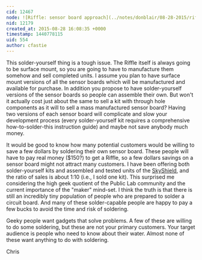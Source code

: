 ```yaml
---
cid: 12467
node: ![Riffle: sensor board approach](../notes/donblair/08-28-2015/riffle-sensor-board-approach)
nid: 12179
created_at: 2015-08-28 16:08:35 +0000
timestamp: 1440778115
uid: 554
author: cfastie
---
```


This solder-yourself thing is a tough issue. The Riffle itself is always going to be surface mount, so you are going to have to manufacture them somehow and sell completed units. I assume you plan to have surface mount versions of all the sensor boards which will be manufactured and available for purchase.  In addition you propose to have solder-yourself versions of the sensor boards so people can assemble their own. But won't it actually cost just about the same to sell a kit with through hole components as it will to sell a mass manufactured sensor board? Having two versions of each sensor board will complicate and slow your development process (every solder-yourself kit requires a comprehensive how-to-solder-this instruction guide) and maybe not save anybody much money.

It would be good to know how many potential customers would be willing to save a few dollars by soldering their own sensor board. These people will have to pay real money ($150?) to get a Riffle, so a few dollars savings on a sensor board might not attract many customers. I have been offering both solder-yourself kits and assembled and tested units of the [SkyShield](http://kaptery.com/product/skyshield-autokap-controller), and the ratio of sales is about 1:10 (i.e., I sold one kit). This surprised me considering the high geek quotient of the Public Lab community and the current importance of the "maker" mind-set. I think the truth is that there is still an incredibly tiny population of people who are prepared to solder a circuit board. And many of these solder-capable people are happy to pay a few bucks to avoid the time and risk of soldering.

Geeky people want gadgets that solve problems. A few of these are willing to do some soldering, but these are not your primary customers. Your target audience is people who need to know about their water. Almost none of these want anything to do with soldering.

Chris
